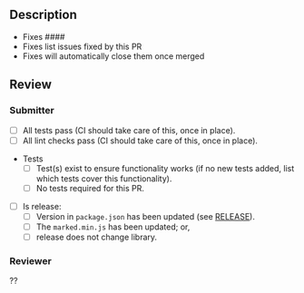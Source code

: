 ## Description

<!-- describe what the PR does -->

- Fixes ####
- Fixes list issues fixed by this PR
- Fixes will automatically close them once merged

## Review

### Submitter

- [ ] All tests pass (CI should take care of this, once in place).
- [ ] All lint checks pass (CI should take care of this, once in place).
- Tests 
  - [ ] Test(s) exist to ensure functionality works (if no new tests added, list which tests cover this functionality).
  - [ ] No tests required for this PR.
- [ ] Is release:
  - [ ] Version in `package.json` has been updated (see [RELEASE](https://github.com/markedjs/marked/blob/master/RELEASE.md)).
  - [ ] The `marked.min.js` has been updated; or,
  - [ ] release does not change library.

### Reviewer

??